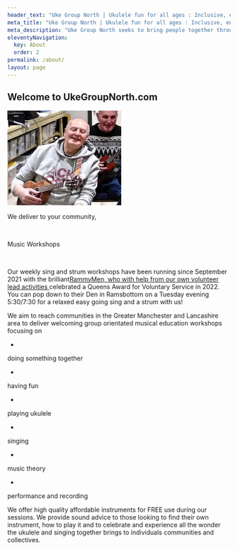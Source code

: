 ```yaml
---
header_text: "Uke Group North | Ukulele fun for all ages : Inclusive, engaging, community focused music Workshops in Greater Manchester and Lancashire"
meta_title: "Uke Group North | Ukulele fun for all ages : Inclusive, engaging, community focused music Workshops in Greater Manchester and Lancashire"
meta_description: "Uke Group North seeks to bring people together through the power of music and the ukulele with community focused music workshops for all ages!"
eleventyNavigation:
  key: About
  order: 2
permalink: /about/
layout: page
---
```

## Welcome to UkeGroupNorth.com
![](/images/ed6c9c_301a4f884a624395b9ec9103153ee351_mv2.jpg)

We deliver to your community,


​


Music Workshops


​


Our weekly sing and strum workshops have been running since September 2021 with the brilliant[RammyMen, who with help from our own volunteer lead activities ](https://rammymen.org)celebrated a Queens Award for Voluntary Service in 2022. You can pop down to their Den in Ramsbottom on a Tuesday evening 5:30/7:30 for a relaxed easy going sing and a strum with us!





We aim to reach communities in the Greater Manchester and Lancashire area to deliver welcoming group orientated musical education workshops focusing on




- 

doing something together

- 

having fun

- 

playing ukulele

- 

singing

- 

music theory

- 

performance and recording






We offer high quality affordable instruments for FREE use during our sessions. We provide sound advice to those looking to find their own instrument, how to play it and to celebrate and experience all the wonder the ukulele and singing together brings to individuals communities and collectives.


​